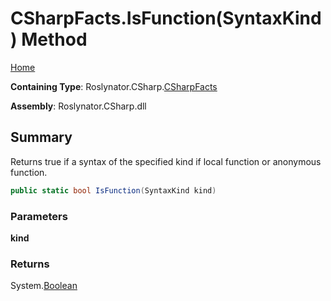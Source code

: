 <a name="_top"></a>

# CSharpFacts\.IsFunction\(SyntaxKind\) Method

[Home](../../../../README.md#_top)

**Containing Type**: Roslynator\.CSharp\.[CSharpFacts](../README.md#_top)

**Assembly**: Roslynator\.CSharp\.dll

## Summary

Returns true if a syntax of the specified kind if local function or anonymous function\.

```csharp
public static bool IsFunction(SyntaxKind kind)
```

### Parameters

**kind**

### Returns

System\.[Boolean](https://docs.microsoft.com/en-us/dotnet/api/system.boolean)

